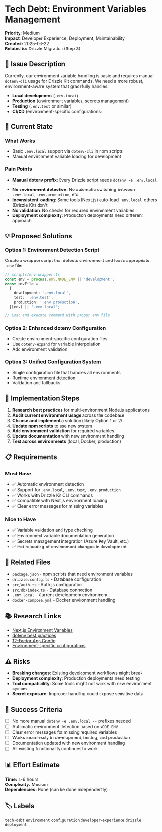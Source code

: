 # Tech Debt: Environment Variables Management

**Priority:** Medium  
**Impact:** Developer Experience, Deployment, Maintainability  
**Created:** 2025-06-22  
**Related to:** Drizzle Migration (Step 3)

## 🎯 Issue Description

Currently, our environment variable handling is basic and requires manual `dotenv-cli` usage for Drizzle Kit commands. We need a more robust, environment-aware system that gracefully handles:

- **Local development** (`.env.local`)
- **Production** (environment variables, secrets management)
- **Testing** (`.env.test` or similar)
- **CI/CD** (environment-specific configurations)

## 🚨 Current State

### What Works

- Basic `.env.local` support via `dotenv-cli` in npm scripts
- Manual environment variable loading for development

### Pain Points

- **Manual dotenv prefix**: Every Drizzle script needs `dotenv -e .env.local --`
- **No environment detection**: No automatic switching between `.env.local`, `.env.production`, etc.
- **Inconsistent loading**: Some tools (Next.js) auto-load `.env.local`, others (Drizzle Kit) don't
- **No validation**: No checks for required environment variables
- **Deployment complexity**: Production deployments need different approach

## 💡 Proposed Solutions

### Option 1: Environment Detection Script

Create a wrapper script that detects environment and loads appropriate `.env` file:

```typescript
// scripts/env-wrapper.ts
const env = process.env.NODE_ENV || 'development';
const envFile =
  {
    development: '.env.local',
    test: '.env.test',
    production: '.env.production',
  }[env] || '.env.local';

// Load and execute command with proper env file
```

### Option 2: Enhanced dotenv Configuration

- Create environment-specific configuration files
- Use `dotenv-expand` for variable interpolation
- Add environment validation

### Option 3: Unified Configuration System

- Single configuration file that handles all environments
- Runtime environment detection
- Validation and fallbacks

## 🔧 Implementation Steps

1. **Research best practices** for multi-environment Node.js applications
2. **Audit current environment usage** across the codebase
3. **Choose and implement** a solution (likely Option 1 or 2)
4. **Update npm scripts** to use new system
5. **Add environment validation** for required variables
6. **Update documentation** with new environment handling
7. **Test across environments** (local, Docker, production)

## 📋 Requirements

### Must Have

- ✅ Automatic environment detection
- ✅ Support for `.env.local`, `.env.test`, `.env.production`
- ✅ Works with Drizzle Kit CLI commands
- ✅ Compatible with Next.js environment loading
- ✅ Clear error messages for missing variables

### Nice to Have

- ✅ Variable validation and type checking
- ✅ Environment variable documentation generation
- ✅ Secrets management integration (Azure Key Vault, etc.)
- ✅ Hot reloading of environment changes in development

## 🔗 Related Files

- `package.json` - npm scripts that need environment variables
- `drizzle.config.ts` - Database configuration
- `src/auth.ts` - Auth.js configuration
- `src/db/index.ts` - Database connection
- `.env.local` - Current development environment
- `docker-compose.yml` - Docker environment handling

## 📚 Research Links

- [Next.js Environment Variables](https://nextjs.org/docs/basic-features/environment-variables)
- [dotenv best practices](https://github.com/motdotla/dotenv#should-i-commit-my-env-file)
- [12-Factor App Config](https://12factor.net/config)
- [Environment-specific configurations](https://nodejs.org/en/learn/command-line/how-to-read-environment-variables-from-nodejs)

## ⚠️ Risks

- **Breaking changes**: Existing development workflows might break
- **Deployment complexity**: Production deployments need testing
- **Tool compatibility**: Some tools might not work with new environment system
- **Secret exposure**: Improper handling could expose sensitive data

## 🎯 Success Criteria

- [ ] No more manual `dotenv -e .env.local --` prefixes needed
- [ ] Automatic environment detection based on `NODE_ENV`
- [ ] Clear error messages for missing required variables
- [ ] Works seamlessly in development, testing, and production
- [ ] Documentation updated with new environment handling
- [ ] All existing functionality continues to work

## 📊 Effort Estimate

**Time:** 4-6 hours  
**Complexity:** Medium  
**Dependencies:** None (can be done independently)

## 🏷️ Labels

`tech-debt` `environment` `configuration` `developer-experience` `drizzle` `deployment`
